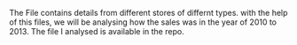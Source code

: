 The File contains details from different stores of differnt types. with the help of this files, we will be analysing how the sales was in the year of 2010 to 2013. The file I analysed is available in the repo.
